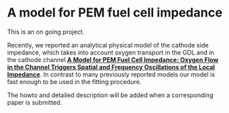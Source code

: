 # A model for PEM fuel cell impedance

This is an on going project. 

Recently, we reported an analytical physical model of the cathode side
impedance, which takes into account oxygen transport in the GDL and in
the cathode channel [**A Model for PEM Fuel Cell Impedance: Oxygen
Flow in the Channel Triggers Spatial and Frequency Oscillations of the
Local Impedance**](http://jes.ecsdl.org/content/162/9/F1068). In
contrast to many previously reported models our model is fast enough
to be used in the fitting procedure.

The howto and detailed description will be added when a corresponding
paper is submitted.
